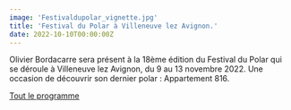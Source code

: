 ```yaml
---
image: 'Festivaldupolar_vignette.jpg'
title: 'Festival du Polar à Villeneuve lez Avignon.'
date: 2022-10-10T00:00:00Z
---
```


<p>
  Olivier Bordacarre sera présent à la 18ème édition du Festival du Polar qui se déroule à Villeneuve lez Avignon, du 9 au 13 novembre 2022.
  Une occasion de découvrir son dernier polar : Appartement 816.<br/>
</p>
<p>
  <a
    href="https://www.polar-villeneuvelezavignon.fr/"
    rel="noopener noreferrer"
    target="_blank"
  >
    Tout le programme
  </a>
</p>


